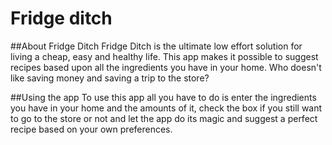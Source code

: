 # Fridge ditch

##About Fridge Ditch
Fridge Ditch is the ultimate low effort solution for living a cheap, easy and healthy life. This app makes it possible to suggest recipes based upon all the ingredients you have in your home. Who doesn't like saving money and saving a trip to the store? 

##Using the app
To use this app all you have to do is enter the ingredients you have in your home and the amounts of it, check the box if you still want to go to the store or not and let the app do its magic and suggest a perfect recipe based on your own preferences. 
